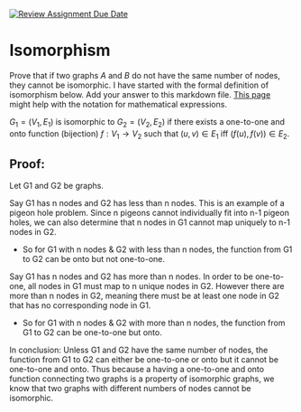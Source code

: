 [![Review Assignment Due Date](https://classroom.github.com/assets/deadline-readme-button-24ddc0f5d75046c5622901739e7c5dd533143b0c8e959d652212380cedb1ea36.svg)](https://classroom.github.com/a/AtNXzL3S)
# Isomorphism

Prove that if two graphs $A$ and $B$ do not have the same number of nodes, they
cannot be isomorphic. I have started with the formal definition of isomorphism
below. Add your answer to this markdown file. [This
page](https://docs.github.com/en/get-started/writing-on-github/working-with-advanced-formatting/writing-mathematical-expressions)
might help with the notation for mathematical expressions.

$G_1=(V_1 , E_1)$ is isomorphic to $G_2 = (V_2, E_2)$ if there exists a
one-to-one and onto function (bijection) $f: V_1 \rightarrow V_2$ such that $(u,v)
\in E_1$ iff $(f(u),f(v)) \in E_2$.

## Proof:
 Let G1 and G2 be graphs.

 Say G1 has n nodes and G2 has less than n nodes. This is an example of a pigeon hole problem. Since n pigeons cannot individually fit into n-1 pigeon holes, we can also determine that n nodes in G1 cannot map uniquely to n-1 nodes in G2. 
- So for G1 with n nodes & G2 with less than n nodes, the function from G1 to G2 can be onto but not one-to-one. 

Say G1 has n nodes and G2 has more than n nodes. In order to be one-to-one, all nodes in G1 must map to n unique nodes in G2. However there are more than n nodes in G2, meaning there must be at least one node in G2 that has no corresponding node in G1. 
- So for G1 with n nodes & G2 with more than n nodes, the function from G1 to G2 can be one-to-one but onto.

In conclusion: Unless G1 and G2 have the same number of nodes, the function from G1 to G2 can either be one-to-one or onto but it cannot be one-to-one and onto. Thus because a having a one-to-one and onto function connecting two graphs is a property of isomorphic graphs, we know that two graphs with different numbers of nodes cannot be isomorphic.